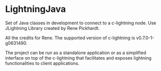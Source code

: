 # LightningJava
Set of Java classes in development to connect to a c-lightning node. Use JLightning Library created by Rene Pickhardt. 

All the credits for Rene. The supported version of c-lightning is v0.7.0-1-g0631490. 

The project can be run as a standalone application or as a simplified interface on top of the c-lightning that facilitates and exposes lightning functionalities to client applications. 

